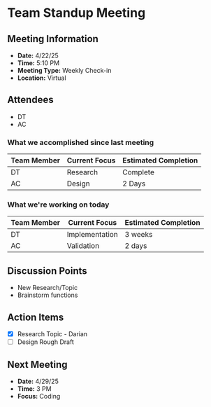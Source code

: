# Team Standup Meeting

## Meeting Information
- **Date:** 4/22/25
- **Time:** 5:10 PM
- **Meeting Type:** Weekly Check-in
- **Location:** Virtual

## Attendees
- DT
- AC


### What we accomplished since last meeting
| Team Member | Current Focus | Estimated Completion |
|-------------|--------------|---------------------|
| DT    | Research     | Complete         |
| AC      | Design      | 2 Days         |


### What we're working on today
| Team Member | Current Focus | Estimated Completion |
|-------------|--------------|---------------------|
| DT    | Implementation     | 3 weeks        |
| AC    | Validation     | 2 days        |


## Discussion Points
- New Research/Topic
- Brainstorm functions

## Action Items
- [x] Research Topic - Darian
- [ ] Design Rough Draft

## Next Meeting
- **Date:** 4/29/25
- **Time:** 3 PM
- **Focus:** Coding